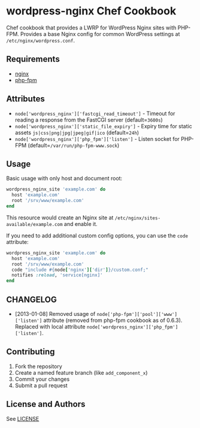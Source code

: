 # wordpress-nginx Chef Cookbook

Chef cookbook that provides a LWRP for WordPress Nginx sites with PHP-FPM. Provides a base Nginx config for common WordPress settings at `/etc/nginx/wordpress.conf`.

## Requirements

* [nginx](http://community.opscode.com/cookbooks/nginx)
* [php-fpm](http://community.opscode.com/cookbooks/php-fpm)

## Attributes

* `node['wordpress_nginx']['fastcgi_read_timeout']` - Timeout for reading a response from the FastCGI server (default=`3600s`)
* `node['wordpress_nginx']['static_file_expiry']` - Expiry time for static assets `js|css|png|jpg|jpeg|gif|ico` (default=`24h`)
* `node['wordpress_nginx']['php_fpm']['listen']` - Listen socket for PHP-FPM (default=`/var/run/php-fpm-www.sock`)

## Usage

Basic usage with only host and document root:

```ruby
wordpress_nginx_site 'example.com' do
  host 'example.com'
  root '/srv/www/example.com'
end
```

This resource would create an Nginx site at `/etc/nginx/sites-available/example.com` and enable it.

If you need to add additional custom config options, you can use the `code` attribute:

```ruby
wordpress_nginx_site 'example.com' do
  host 'example.com'
  root '/srv/www/example.com'
  code "include #{node['nginx']['dir']}/custom.conf;"
  notifies :reload, 'service[nginx]'
end
```

## CHANGELOG

* [2013-01-08] Removed usage of `node['php-fpm']['pool']['www']['listen']` attribute (removed from php-fpm cookbook as of 0.6.3). Replaced with local attribute `node['wordpress_nginx']['php_fpm']['listen']`.

## Contributing

1. Fork the repository
2. Create a named feature branch (like `add_component_x`)
3. Commit your changes
4. Submit a pull request

## License and Authors

See [LICENSE](LICENSE.md)

